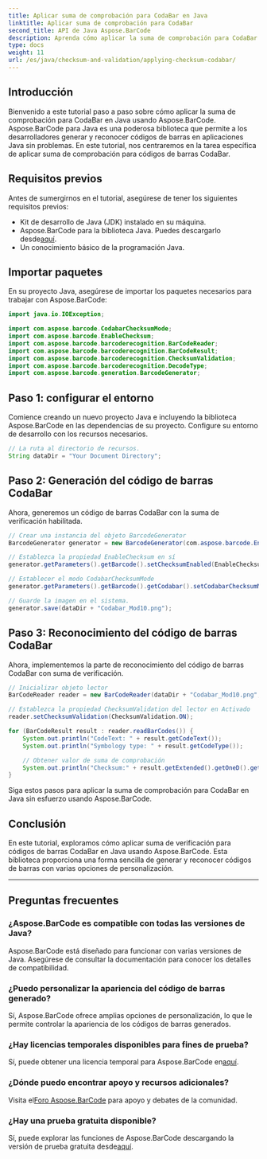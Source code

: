 ```yaml
---
title: Aplicar suma de comprobación para CodaBar en Java
linktitle: Aplicar suma de comprobación para CodaBar
second_title: API de Java Aspose.BarCode
description: Aprenda cómo aplicar la suma de comprobación para CodaBar en Java usando Aspose.BarCode. Genere y reconozca códigos de barras sin esfuerzo con esta guía paso a paso.
type: docs
weight: 11
url: /es/java/checksum-and-validation/applying-checksum-codabar/
---
```


## Introducción

Bienvenido a este tutorial paso a paso sobre cómo aplicar la suma de comprobación para CodaBar en Java usando Aspose.BarCode. Aspose.BarCode para Java es una poderosa biblioteca que permite a los desarrolladores generar y reconocer códigos de barras en aplicaciones Java sin problemas. En este tutorial, nos centraremos en la tarea específica de aplicar suma de comprobación para códigos de barras CodaBar.

## Requisitos previos

Antes de sumergirnos en el tutorial, asegúrese de tener los siguientes requisitos previos:

- Kit de desarrollo de Java (JDK) instalado en su máquina.
-  Aspose.BarCode para la biblioteca Java. Puedes descargarlo desde[aquí](https://releases.aspose.com/barcode/java/).
- Un conocimiento básico de la programación Java.

## Importar paquetes

En su proyecto Java, asegúrese de importar los paquetes necesarios para trabajar con Aspose.BarCode:

```java
import java.io.IOException;

import com.aspose.barcode.CodabarChecksumMode;
import com.aspose.barcode.EnableChecksum;
import com.aspose.barcode.barcoderecognition.BarCodeReader;
import com.aspose.barcode.barcoderecognition.BarCodeResult;
import com.aspose.barcode.barcoderecognition.ChecksumValidation;
import com.aspose.barcode.barcoderecognition.DecodeType;
import com.aspose.barcode.generation.BarcodeGenerator;
```

## Paso 1: configurar el entorno

Comience creando un nuevo proyecto Java e incluyendo la biblioteca Aspose.BarCode en las dependencias de su proyecto. Configure su entorno de desarrollo con los recursos necesarios.

```java
// La ruta al directorio de recursos.
String dataDir = "Your Document Directory";
```

## Paso 2: Generación del código de barras CodaBar

Ahora, generemos un código de barras CodaBar con la suma de verificación habilitada.

```java
// Crear una instancia del objeto BarcodeGenerator
BarcodeGenerator generator = new BarcodeGenerator(com.aspose.barcode.EncodeTypes.CODABAR, "1234567890");

// Establezca la propiedad EnableChecksum en sí
generator.getParameters().getBarcode().setChecksumEnabled(EnableChecksum.YES);

// Establecer el modo CodabarChecksumMode
generator.getParameters().getBarcode().getCodabar().setCodabarChecksumMode(CodabarChecksumMode.MOD_10);

// Guarde la imagen en el sistema.
generator.save(dataDir + "Codabar_Mod10.png");
```

## Paso 3: Reconocimiento del código de barras CodaBar

Ahora, implementemos la parte de reconocimiento del código de barras CodaBar con suma de verificación.

```java
// Inicializar objeto lector
BarCodeReader reader = new BarCodeReader(dataDir + "Codabar_Mod10.png", DecodeType.CODABAR);

// Establezca la propiedad ChecksumValidation del lector en Activado
reader.setChecksumValidation(ChecksumValidation.ON);

for (BarCodeResult result : reader.readBarCodes()) {
    System.out.println("CodeText: " + result.getCodeText());
    System.out.println("Symbology type: " + result.getCodeType());

    // Obtener valor de suma de comprobación
    System.out.println("Checksum:" + result.getExtended().getOneD().getCheckSum());
}
```

Siga estos pasos para aplicar la suma de comprobación para CodaBar en Java sin esfuerzo usando Aspose.BarCode.

## Conclusión

En este tutorial, exploramos cómo aplicar suma de verificación para códigos de barras CodaBar en Java usando Aspose.BarCode. Esta biblioteca proporciona una forma sencilla de generar y reconocer códigos de barras con varias opciones de personalización.

---

## Preguntas frecuentes

### ¿Aspose.BarCode es compatible con todas las versiones de Java?
Aspose.BarCode está diseñado para funcionar con varias versiones de Java. Asegúrese de consultar la documentación para conocer los detalles de compatibilidad.

### ¿Puedo personalizar la apariencia del código de barras generado?
Sí, Aspose.BarCode ofrece amplias opciones de personalización, lo que le permite controlar la apariencia de los códigos de barras generados.

### ¿Hay licencias temporales disponibles para fines de prueba?
 Sí, puede obtener una licencia temporal para Aspose.BarCode en[aquí](https://purchase.aspose.com/temporary-license/).

### ¿Dónde puedo encontrar apoyo y recursos adicionales?
 Visita el[Foro Aspose.BarCode](https://forum.aspose.com/c/barcode/13) para apoyo y debates de la comunidad.

### ¿Hay una prueba gratuita disponible?
 Sí, puede explorar las funciones de Aspose.BarCode descargando la versión de prueba gratuita desde[aquí](https://releases.aspose.com/).